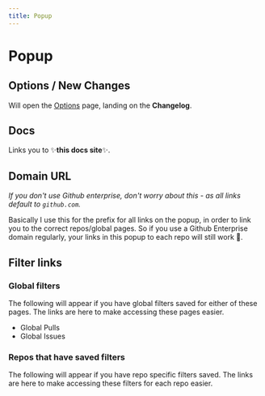 ```yaml
---
title: Popup
---
```


# Popup

## Options / New Changes

Will open the [Options](/elements/options/) page, landing on the **Changelog**.

## Docs

Links you to ✨**this docs site**✨.

## Domain URL

*If you don't use Github enterprise, don't worry about this - as all links default to `github.com`.*

Basically I use this for the prefix for all links on the popup, in order to link you to the correct repos/global pages. So if you use a Github Enterprise domain regularly, your links in this popup to each repo will still work 🎉.

## Filter links

### Global filters

The following will appear if you have global filters saved for either of these pages.
The links are here to make accessing these pages easier.

- Global Pulls
- Global Issues

### Repos that have saved filters

The following will appear if you have repo specific filters saved.
The links are here to make accessing these filters for each repo easier.
